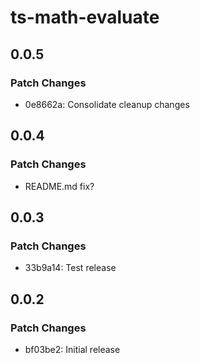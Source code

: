 # ts-math-evaluate

## 0.0.5

### Patch Changes

- 0e8662a: Consolidate cleanup changes

## 0.0.4

### Patch Changes

- README.md fix?

## 0.0.3

### Patch Changes

- 33b9a14: Test release

## 0.0.2

### Patch Changes

- bf03be2: Initial release
